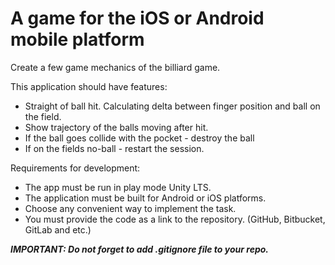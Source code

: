# A game for the iOS or Android mobile platform
Create a few game mechanics of the billiard game. 

This application should have features: 
- Straight of ball hit. Calculating delta between finger position and ball on the field.
- Show trajectory of the balls moving after hit. 
- If the ball goes collide with the pocket - destroy the ball
- If on the fields no-ball - restart the session.


Requirements for development:
- The app must be run in play mode Unity LTS.
- The application must be built for Android or iOS platforms.
- Choose any convenient way to implement the task.
- You must provide the code as a link to the repository. (GitHub, Bitbucket, GitLab and etc.) 

***IMPORTANT: Do not forget to add .gitignore file to your repo.***

